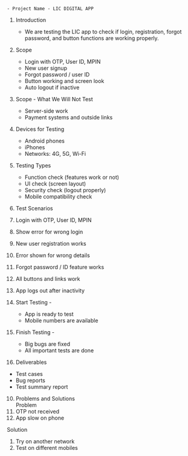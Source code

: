     - Project Name - LIC DIGITAL APP
1. Introduction  
   - We are testing the LIC app to check if login, registration, forgot password, and button functions are working properly.

2. Scope 
   - Login with OTP, User ID, MPIN  
   - New user signup  
   - Forgot password / user ID  
   - Button working and screen look  
   - Auto logout if inactive
3. Scope - What We Will Not Test
   - Server-side work  
   - Payment systems and outside links

4. Devices for Testing  
   - Android phones  
   - iPhones  
   - Networks: 4G, 5G, Wi-Fi

5. Testing Types  
   - Function check (features work or not)  
   - UI check (screen layout)  
   - Security check (logout properly)  
   - Mobile compatibility check

6. Test Scenarios  
1.  Login with OTP, User ID, MPIN 
2.  Show error for wrong login  
3.  New user registration works   
4.  Error shown for wrong details  
5. Forgot password / ID feature works 
6.  All buttons and links work   
7.  App logs out after inactivity 

7. Start Testing -
   - App is ready to test  
   - Mobile numbers are available

8. Finish Testing -
   - Big bugs are fixed  
   - All important tests are done

 9. Deliverables 
   - Test cases  
   - Bug reports  
   - Test summary report

10. Problems and Solutions  
Problem 
1. OTP not received
2. App slow on phone 

Solution 
1. Try on another network 
2. Test on different mobiles

